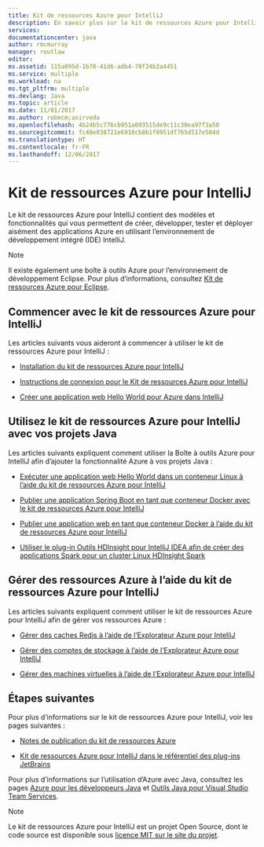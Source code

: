 ```yaml
---
title: Kit de ressources Azure pour IntelliJ
description: En savoir plus sur le kit de ressources Azure pour IntelliJ.
services: 
documentationcenter: java
author: rmcmurray
manager: routlaw
editor: 
ms.assetid: 115a095d-1b70-41d6-adb4-78f24b2a4451
ms.service: multiple
ms.workload: na
ms.tgt_pltfrm: multiple
ms.devlang: Java
ms.topic: article
ms.date: 11/01/2017
ms.author: robmcm;asirveda
ms.openlocfilehash: 4b24b5c776cb951a093515de9c11c30ea97f3a50
ms.sourcegitcommit: fc48e038721e6910cb8b1f8951df765d517e504d
ms.translationtype: HT
ms.contentlocale: fr-FR
ms.lasthandoff: 12/06/2017
---
```

# <a name="azure-toolkit-for-intellij"></a>Kit de ressources Azure pour IntelliJ
Le kit de ressources Azure pour IntelliJ contient des modèles et fonctionnalités qui vous permettent de créer, développer, tester et déployer aisément des applications Azure en utilisant l’environnement de développement intégré (IDE) IntelliJ.

> [!NOTE]
> 
> Il existe également une boîte à outils Azure pour l’environnement de développement Eclipse. Pour plus d’informations, consultez [Kit de ressources Azure pour Eclipse](../eclipse/azure-toolkit-for-eclipse.md).
> 

## <a name="get-started-with-the-azure-toolkit-for-intellij"></a>Commencer avec le kit de ressources Azure pour IntelliJ
Les articles suivants vous aideront à commencer à utiliser le kit de ressources Azure pour IntelliJ :

* [Installation du kit de ressources Azure pour IntelliJ](azure-toolkit-for-intellij-installation.md)

* [Instructions de connexion pour le Kit de ressources Azure pour IntelliJ](azure-toolkit-for-intellij-sign-in-instructions.md)

* [Créer une application web Hello World pour Azure dans IntelliJ](azure-toolkit-for-intellij-create-hello-world-web-app.md)

## <a name="use-the-azure-toolkit-for-intellij-with-your-java-projects"></a>Utilisez le kit de ressources Azure pour IntelliJ avec vos projets Java
Les articles suivants expliquent comment utiliser la Boîte à outils Azure pour IntelliJ afin d’ajouter la fonctionnalité Azure à vos projets Java :

* [Exécuter une application web Hello World dans un conteneur Linux à l’aide du kit de ressources Azure pour IntelliJ](azure-toolkit-for-intellij-hello-world-web-app-linux.md)

* [Publier une application Spring Boot en tant que conteneur Docker avec le kit de ressources Azure pour IntelliJ](azure-toolkit-for-intellij-publish-spring-boot-docker-app.md)

* [Publier une application web en tant que conteneur Docker à l’aide du kit de ressources Azure pour IntelliJ](azure-toolkit-for-intellij-publish-as-docker-container.md)

* [Utiliser le plug-in Outils HDInsight pour IntelliJ IDEA afin de créer des applications Spark pour un cluster Linux HDInsight Spark](/azure/hdinsight/hdinsight-apache-spark-intellij-tool-plugin)

## <a name="manage-azure-resources-using-the-azure-toolkit-for-intellij"></a>Gérer des ressources Azure à l’aide du kit de ressources Azure pour IntelliJ
Les articles suivants expliquent comment utiliser le kit de ressources Azure pour IntelliJ afin de gérer vos ressources Azure :

* [Gérer des caches Redis à l’aide de l’Explorateur Azure pour IntelliJ](azure-toolkit-for-intellij-managing-redis-caches-using-azure-explorer.md)

* [Gérer des comptes de stockage à l’aide de l’Explorateur Azure pour IntelliJ](azure-toolkit-for-intellij-managing-virtual-machines-using-azure-explorer.md)

* [Gérer des machines virtuelles à l’aide de l’Explorateur Azure pour IntelliJ](azure-toolkit-for-intellij-managing-storage-accounts-using-azure-explorer.md)

## <a name="next-steps"></a>Étapes suivantes

Pour plus d’informations sur le kit de ressources Azure pour IntelliJ, voir les pages suivantes :

* [Notes de publication du kit de ressources Azure](https://github.com/Microsoft/azure-tools-for-java/releases)

* [Kit de ressources Azure pour IntelliJ dans le référentiel des plug-ins JetBrains](https://plugins.jetbrains.com/plugin/8053-azure-toolkit-for-intellij)

Pour plus d’informations sur l’utilisation d’Azure avec Java, consultez les pages [Azure pour les développeurs Java](https://docs.microsoft.com/java/azure/) et [Outils Java pour Visual Studio Team Services](https://java.visualstudio.com/).

> [!NOTE]
> 
> Le kit de ressources Azure pour IntelliJ est un projet Open Source, dont le code source est disponible sous [licence MIT sur le site du projet](https://github.com/microsoft/azure-tools-for-java).
> 

<!-- [!INCLUDE [azure-toolkit-for-intellij-additional-resources](../includes/azure-toolkit-for-intellij-additional-resources.md)] -->

<!-- URL List -->

[Azure for Java Developers]: https://docs.microsoft.com/java/azure/
[Java Tools for Visual Studio Team Services]: https://java.visualstudio.com/

<!-- Temporarily Deprecated URLs -->

<!-- [Debug a Java Web App on Azure in IntelliJ]: ./app-service-web/app-service-web-debug-java-web-app-in-intellij.md -->
